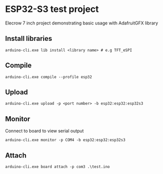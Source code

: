 # ESP32-S3 test project

Elecrow 7 inch project demonstrating basic usage with AdafruitGFX library

## Install libraries

```
arduino-cli.exe lib install <library name> # e.g TFT_eSPI
```

## Compile

```
arduino-cli.exe compile --profile esp32
```

## Upload

```
arduino-cli.exe upload -p <port number> -b esp32:esp32:esp32s3
```

## Monitor

Connect to board to view serial output

```
arduino-cli.exe monitor -p COM4 -b esp32:esp32:esp32s3
```

## Attach

```
arduino-cli.exe board attach -p com3 .\test.ino
```
